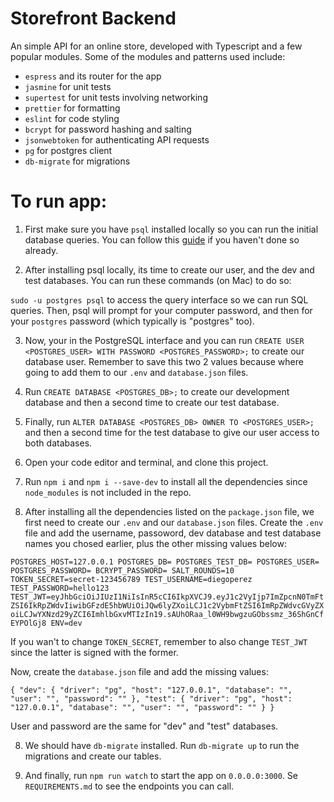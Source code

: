 # Storefront Backend 
An simple API for an online store, developed with Typescript and a few popular modules. Some of the modules and patterns used include:

- `espress` and its router for the app
- `jasmine` for unit tests
- `supertest` for unit tests involving networking
- `prettier` for formatting
- `eslint` for code styling
- `bcrypt` for password hashing and salting
- `jsonwebtoken` for authenticating API requests
- `pg` for postgres client
- `db-migrate` for migrations

# To run app:

1. First make sure you have `psql` installed locally so you can run the initial database queries. You can follow this [guide](https://www.timescale.com/blog/how-to-install-psql-on-mac-ubuntu-debian-windows/) if you haven't done so already.

2. After installing psql locally, its time to create our user, and the dev and test databases. You can run these commands (on Mac) to do so:

`sudo -u postgres psql` to access the query interface so we can run SQL queries. Then, psql will prompt for your computer password, and then for your `postgres` password (which typically is "postgres" too).

3. Now, your in the PostgreSQL interface and you can run `CREATE USER <POSTGRES_USER> WITH PASSWORD <POSTGRES_PASSWORD>;` to create our database user. Remember to save this two 2 values because where going to add them to our `.env` and `database.json` files.

4. Run `CREATE DATABASE <POSTGRES_DB>;` to create our development database and then a second time to create our test database. 

5. Finally, run `ALTER DATABASE <POSTGRES_DB> OWNER TO <POSTGRES_USER>;` and then a second time for the test database to give our user access to both databases.

5. Open your code editor and terminal, and clone this project.

6. Run `npm i` and `npm i --save-dev` to install all the dependencies since `node_modules` is not included in the repo.

7. After installing all the dependencies listed on the `package.json` file, we first need to create our `.env` and our `database.json` files. Create the `.env` file and add the username, passoword, dev database and test database names you chosed earlier, plus the other missing values below:

`
POSTGRES_HOST=127.0.0.1
POSTGRES_DB=
POSTGRES_TEST_DB=
POSTGRES_USER=
POSTGRES_PASSWORD=
BCRYPT_PASSWORD=
SALT_ROUNDS=10
TOKEN_SECRET=secret-123456789
TEST_USERNAME=diegoperez
TEST_PASSWORD=hello123
TEST_JWT=eyJhbGciOiJIUzI1NiIsInR5cCI6IkpXVCJ9.eyJ1c2VyIjp7ImZpcnN0TmFtZSI6IkRpZWdvIiwibGFzdE5hbWUiOiJQw6lyZXoiLCJ1c2VybmFtZSI6ImRpZWdvcGVyZXoiLCJwYXNzd29yZCI6ImhlbGxvMTIzIn19.sAUhORaa_l0WH9bwgzuGObssmz_36ShGnCfEYPOlGj8
ENV=dev
`

If you wan't to change `TOKEN_SECRET`, remember to also change `TEST_JWT` since the latter is signed with the former.

Now, create the `database.json` file and add the missing values:

`
{
    "dev": {
      "driver": "pg",
      "host": "127.0.0.1",
      "database": "",
      "user": "",
      "password": ""
    },
    "test": {
      "driver": "pg",
      "host": "127.0.0.1",
      "database": "",
      "user": "",
      "password": ""
    }
}
`

User and password are the same for "dev" and "test" databases.

8.  We should have `db-migrate` installed. Run `db-migrate up` to run the migrations and create our tables.

9. And finally, run `npm run watch` to start the app on `0.0.0.0:3000`. Se `REQUIREMENTS.md` to see the endpoints you can call.



